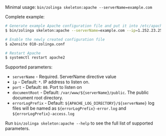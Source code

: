 Minimal usage: `bin/zolinga skeleton:apache --serverName=example.com`

Complete example:
```bash
# Generate example Apache configuration file and put it into /etc/apache2/sites-available
$ bin/zolinga skeleton:apache --serverName=example.com --ip=1.252.23.256 > /etc/apache2/sites-available/010-zolinga.conf

# Enable the newly created configuration file
$ a2ensite 010-zolinga.conf

# Restart Apache
$ systemctl restart apache2
```

Supported parameters:

- `serverName` - Required. ServerName directive value
- `ip` - Default: `*`. IP address to listen on.
- `port` - Default: `80`. Port to listen on
- `documentRoot` - Default: `/var/www/${serverName}/public`. The public document root directory.
- `errorLogPrefix` - Default: `${APACHE_LOG_DIRECTORY}/${serverName}` log files will be named as `${errorLogPrefix}-error.log` and `${errorLogPrefix}-access.log`

Run `bin/zolinga skeleton:apache --help` to see the full list of supported parameters.



